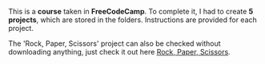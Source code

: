 This is a **course** taken in **FreeCodeCamp**. To complete it, I had to create **5 projects**, which are stored in the folders. Instructions are provided for each project.

The 'Rock, Paper, Scissors' project can also be checked without downloading anything, just check it out here [Rock, Paper, Scissors](https://replit.com/@LautaroOchotore/Rockpaper-and-scissors?v=1).<br>
